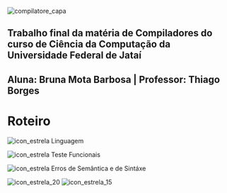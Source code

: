 

![compilatore_capa](https://user-images.githubusercontent.com/66503956/205915405-d04d6687-cabd-445c-939d-5028de10da8c.png)

## Trabalho final da matéria de Compiladores do curso de Ciência da Computação da Universidade Federal de Jataí
## Aluna: Bruna Mota Barbosa | Professor: Thiago Borges

# Roteiro

![icon_estrela](https://user-images.githubusercontent.com/66503956/205917306-e2c6874b-b776-4de4-8366-d3195c31f7a5.png) Linguagem

![icon_estrela](https://user-images.githubusercontent.com/66503956/205917306-e2c6874b-b776-4de4-8366-d3195c31f7a5.png) Teste Funcionais

![icon_estrela](https://user-images.githubusercontent.com/66503956/205917306-e2c6874b-b776-4de4-8366-d3195c31f7a5.png) Erros de Semântica e de Sintáxe



![icon_estrela_20](https://user-images.githubusercontent.com/66503956/205920896-ab614fad-84f0-4edf-881d-b3a7d43e0343.png)
![icon_estrela_15](https://user-images.githubusercontent.com/66503956/205921012-ff5c5fd4-9412-4d64-9bfb-30bc3d412f0b.png)
